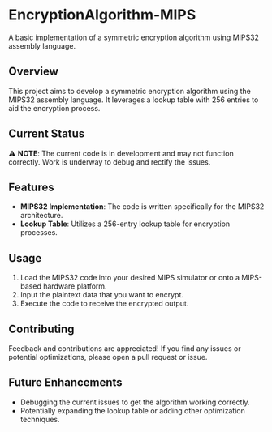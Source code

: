 # EncryptionAlgorithm-MIPS

A basic implementation of a symmetric encryption algorithm using MIPS32 assembly language.

## Overview

This project aims to develop a symmetric encryption algorithm using the MIPS32 assembly language. It leverages a lookup table with 256 entries to aid the encryption process.

## Current Status

:warning: **NOTE**: The current code is in development and may not function correctly. Work is underway to debug and rectify the issues.

## Features

- **MIPS32 Implementation**: The code is written specifically for the MIPS32 architecture.
- **Lookup Table**: Utilizes a 256-entry lookup table for encryption processes.

## Usage

1. Load the MIPS32 code into your desired MIPS simulator or onto a MIPS-based hardware platform.
2. Input the plaintext data that you want to encrypt.
3. Execute the code to receive the encrypted output.

## Contributing

Feedback and contributions are appreciated! If you find any issues or potential optimizations, please open a pull request or issue.

## Future Enhancements

- Debugging the current issues to get the algorithm working correctly.
- Potentially expanding the lookup table or adding other optimization techniques.


